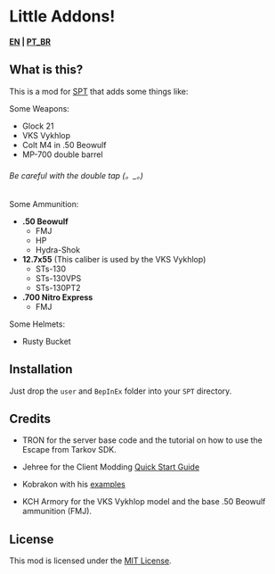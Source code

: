 # Little Addons!

#### [EN](README.md) | [PT_BR](README_BR.md)
## What is this? 

This is a mod for [SPT](https://www.sp-tarkov.com "The project's main goal is to provide a separate offline singleplayer experience with progression out-of-the-box for BSG's official client. You can now play Escape From Tarkov while you're waiting for their servers to get back online, while you're disconnected from the internet or if you need to take a break from the cheaters.") that adds some things like:

Some Weapons:
- Glock 21
- VKS Vykhlop
- Colt M4 in .50 Beowulf
- MP-700 double barrel
###### Be careful with the double tap (。_。)

Some Ammunition:
- **.50 Beowulf**
  - FMJ
  - HP
  - Hydra-Shok
- **12.7x55** (This caliber is used by the VKS Vykhlop)
  - STs-130
  - STs-130VPS
  - STs-130PT2
- **.700 Nitro Express**
  - FMJ
  
Some Helmets:
- Rusty Bucket

## Installation

Just drop the `user` and `BepInEx` folder into your `SPT` directory.

## Credits

- TRON for the server base code and the tutorial on how to use the Escape from Tarkov SDK.

- Jehree for the Client Modding [Quick Start Guide](https://github.com/Jehree/SPTClientModExamples)

- Kobrakon with his [examples](https://github.com/kobrakon/ClientModdingExamples/tree/main)

- KCH Armory for the VKS Vykhlop model and the base .50 Beowulf ammunition (FMJ).

## License

This mod is licensed under the [MIT License](LICENSE).
